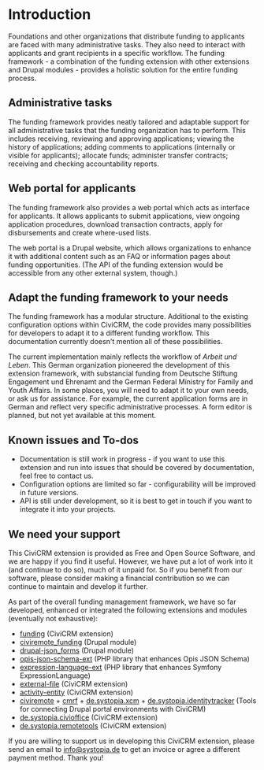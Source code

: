 # Introduction

Foundations and other organizations that distribute funding to applicants are faced with many administrative tasks. They also need to interact with applicants and grant recipients in a specific workflow. The funding framework - a combination of the funding extension with other extensions and Drupal modules - provides a holistic solution for the entire funding process.

## Administrative tasks

The funding framework provides neatly tailored and adaptable support for all administrative tasks that the funding organization has to perform. This includes receiving, reviewing and approving applications; viewing the history of applications; adding comments to applications (internally or visible for applicants); allocate funds; administer transfer contracts; receiving and checking accountability reports.

## Web portal for applicants

The funding framework also provides a web portal which acts as interface for applicants. It allows applicants to submit applications, view ongoing application procedures, download transaction contracts, apply for disbursements and create where-used lists.

The web portal is a Drupal website, which allows organizations to enhance it with additional content such as an FAQ or information pages about funding opportunities. (The API of the funding extension would be accessible from any other external system, though.)

## Adapt the funding framework to your needs

The funding framework has a modular structure. Additional to the existing configuration options within CiviCRM, the code provides many possibilities for developers to adapt it to a different funding workflow. This documentation currently doesn't mention all of these possibilities.

The current implementation mainly reflects the workflow of _Arbeit und Leben_. This German organization pioneered the development of this extension framework, with substancial funding from Deutsche Stiftung Engagement und Ehrenamt and the German Federal Ministry for Family and Youth Affairs. In some places, you will need to adapt it to your own needs, or ask us for assistance. For example, the current application forms are in German and reflect very specific administrative processes. A form editor is planned, but not yet available at this moment.

## Known issues and To-dos
- Documentation is still work in progress - if you want to use this extension and run into issues that should be covered by documentation, feel free to contact us.
- Configuration options are limited so far - configurability will be improved in future versions.
- API is still under development, so it is best to get in touch if you want to integrate it into your projects.

## We need your support

This CiviCRM extension is provided as Free and Open Source Software, and we are happy if you find it useful. However, we have put a lot of work into it (and continue to do so), much of it unpaid for. So if you benefit from our software, please consider making a financial contribution so we can continue to maintain and develop it further.

As part of the overall funding management framework, we have so far developed, enhanced or integrated the following extensions and modules (eventually not exhaustive):

- [funding](https://github.com/systopia/funding) (CiviCRM extension)
- [civiremote_funding](https://github.com/systopia/drupal-civiremote_funding/) (Drupal module)
- [drupal-json_forms](https://github.com/systopia/drupal-json_forms) (Drupal module)
- [opis-json-schema-ext](https://github.com/systopia/opis-json-schema-ext) (PHP library that enhances Opis JSON Schema)
- [expression-language-ext](https://github.com/systopia/expression-language-ext) (PHP library that enhances Symfony ExpressionLanguage)
- [external-file](https://github.com/systopia/external-file) (CiviCRM extension)
- [activity-entity](https://github.com/systopia/activity-entity) (CiviCRM extension)
- [civiremote](https://github.com/systopia/civiremote) + [cmrf](https://www.drupal.org/project/cmrf_core) + [de.systopia.xcm](https://github.com/systopia/de.systopia.xcm) + [de.systopia.identitytracker](https://github.com/systopia/de.systopia.identitytracker) (Tools for connecting Drupal portal environments with CiviCRM)
- [de.systopia.civioffice](https://github.com/systopia/de.systopia.civioffice) (CiviCRM extension)
- [de.systopia.remotetools](https://github.com/systopia/de.systopia.remotetools) (CiviCRM extension)

If you are willing to support us in developing this CiviCRM extension, please send an email to info@systopia.de to get an invoice or agree a different payment method. Thank you!
